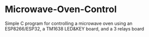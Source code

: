 # Microwave-Oven-Control
Simple C program for controlling a microwave oven using an ESP8266/ESP32, a TM1638 LED&amp;KEY board, and a 3 relays board
